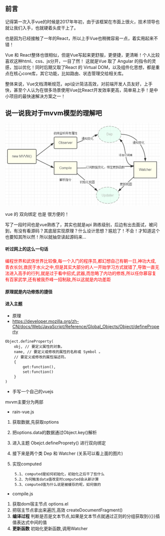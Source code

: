 ## 前言

记得第一次入手vue的时候是2017年年初，由于该框架在市面上很火，技术领导也就让我们入手，也就硬着头皮干上了。

也是因为已经接触了一年的React，所以上手Vue也稍微容易一点，着实用起来不错！

Vue 和 React整体也很相似，但是Vue写起来更舒服，更便捷，更清晰！个人比较喜欢这种html、css、js分开，一目了然！
这就是Vue 取了 Angular 的指令的灵感，加以优化！同时后期又取了React 的 Virtual DOM，以及组件化思想，都是重点在核心core库，其它功能，比如路由、状态管理交给相关库。

整体来说，Vue文档清晰规范，api设计简洁高效，对前端开发人员友好，上手快，甚至个人认为在很多场景使用Vue比React开发效率更高，简单易上手！是中小项目的最快速解决方案之一！

## 说一说我对于mvvm模型的理解吧

![](vue-mvvm.png)

vue 的 双向绑定 也是 很方便的！

写了一段时间也是vue熟练了，其实也就是api 熟练级别，后边有出去面试，被问到，有没有看源码？其底层实现原理？什么设计思想？尴尬了！不会！才知道这个也要知其所以然！所以就抽空读起源码来...

#### 听过网上的这么一句话

<font color=red>编程世界和武侠世界比较像,每一个入门的程序员,都幻想自己有朝一日,神功大成,青衣长剑,救民于水火之中,但是其实大部分的人一开始学习方式就错了,导致一直无法进入高手的行列,就是过于看中招式,武器,而忽略了内功的修炼,所以任你慕容复有百家武学,还有被我乔峰一招制敌,所以这就是内功差距</font>

#### 原理就是内功修炼的捷径

#### 进入主题

* 原理
* https://developer.mozilla.org/zh-CN/docs/Web/JavaScript/Reference/Global_Objects/Object/defineProperty

```
Object.defineProperty(
    obj, // 要定义属性的对象。
    name, // 要定义或修改的属性的名称或 Symbol 。
    // 要定义或修改的属性描述符。
    {
        get:function(),
        set:function()
    }
)
```

* 手写一个自己的vuejs

mvvm主要分为两部

* rain-vue.js
1. 获取数据,先获取options
2. 把options.data的数据通过Object.key()解析
3. 进入主题 Obejct.defineProprety() 进行双向绑定
4. 接下来是两个类 Dep 和 Watcher (关系可以看上面的图片)
5. 实现computed

        5.1、computed是如何初始化，初始化之后干了些什么
        5.2、为何触发data值改变时computed会从新计算
        5.3、computed值为什么说是被缓存的呢，如何做的

* compile.js
1. 获取dom宿主节点 options.el
2. 把宿主节点拿出来遍历,高效 createDocumentFragment()
3. **编译过程** 判断是否是文本节点,如果是文本节点就通过正则的分组获取到{{}}插值表达式中间的值
4. **更新函数** 初始化更新函数,调用Watcher